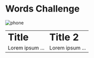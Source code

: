 # Words Challenge

![phone](https://user-images.githubusercontent.com/10851249/107018593-afb9e500-67b1-11eb-8d4c-ec1a61042c38.png)


<table border="0">
 <tr>
    <td><b style="font-size:30px">Title</b></td>
    <td><b style="font-size:30px">Title 2</b></td>
 </tr>
 <tr>
    <td>Lorem ipsum ...</td>
    <td>Lorem ipsum ...</td>
 </tr>
</table>
